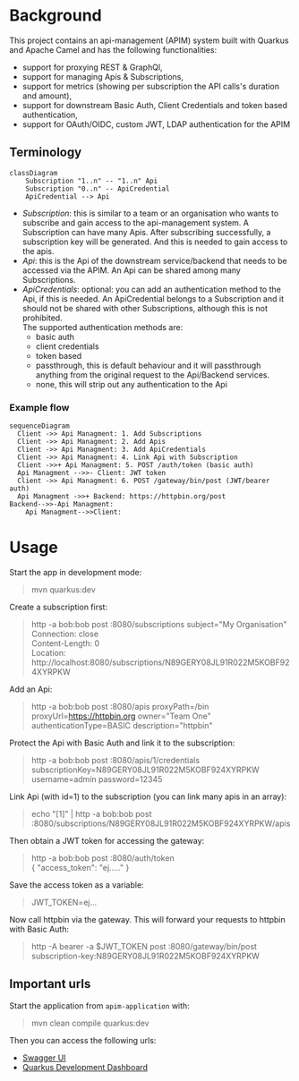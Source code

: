 # Background

This project contains an api-management (APIM) system built with Quarkus and Apache Camel and has the following
functionalities:

- support for proxying REST & GraphQl,
- support for managing Apis & Subscriptions,
- support for metrics (showing per subscription the API calls's duration and amount),
- support for downstream Basic Auth, Client Credentials and token based authentication,
- support for OAuth/OIDC, custom JWT, LDAP authentication for the APIM

## Terminology

```mermaid
classDiagram
    Subscription "1..n" -- "1..n" Api
    Subscription "0..n" -- ApiCredential
    ApiCredential --> Api
```

- _Subscription_: this is similar to a team or an organisation who wants to subscribe and gain access to the
  api-management system. A Subscription can have many Apis.
  After subscribing successfully, a subscription key will be generated. And this is needed to gain access to the apis.
- _Api_: this is the Api of the downstream service/backend that needs to be accessed via the APIM. An Api can be shared
  among many Subscriptions.
- _ApiCredentials_: optional: you can add an authentication method to the Api, if this is needed. An ApiCredential
  belongs to a Subscription and
  it should not be shared with other Subscriptions, although this is not prohibited.    
  The supported authentication methods are:
  - basic auth
  - client credentials
  - token based
  - passthrough, this is default behaviour and it will passthrough anything from the original request to the Api/Backend
    services.
  - none, this will strip out any authentication to the Api


### Example flow

```mermaid
sequenceDiagram
  Client ->> Api Managment: 1. Add Subscriptions
  Client ->> Api Managment: 2. Add Apis
  Client ->> Api Managment: 3. Add ApiCredentials
  Client ->> Api Managment: 4. Link Api with Subscription
  Client ->>+ Api Managment: 5. POST /auth/token (basic auth)
  Api Managment -->>- Client: JWT token
  Client ->> Api Managment: 6. POST /gateway/bin/post (JWT/bearer auth)
  Api Managment ->>+ Backend: https://httpbin.org/post
Backend-->>-Api Managment: 
    Api Managment-->>Client: 
```

# Usage

Start the app in development mode:
> mvn quarkus:dev

Create a subscription first:
> http -a bob:bob post :8080/subscriptions subject="My Organisation"  
> Connection: close  
> Content-Length: 0  
> Location: http://localhost:8080/subscriptions/N89GERY08JL91R022M5KOBF924XYRPKW

Add an Api:
> http -a bob:bob post :8080/apis proxyPath=/bin proxyUrl=https://httpbin.org owner="Team One" authenticationType=BASIC
> description="httpbin"

Protect the Api with Basic Auth and link it to the subscription:
> http -a bob:bob post :8080/apis/1/credentials subscriptionKey=N89GERY08JL91R022M5KOBF924XYRPKW username=admin
> password=12345

Link Api (with id=1) to the subscription (you can link many apis in an array):
> echo "[1]" | http -a bob:bob post :8080/subscriptions/N89GERY08JL91R022M5KOBF924XYRPKW/apis

Then obtain a JWT token for accessing the gateway:
> http -a bob:bob post :8080/auth/token  
> { "access_token": "ej....." }

Save the access token as a variable:
> JWT_TOKEN=ej...

Now call httpbin via the gateway. This will forward your requests to httpbin with Basic Auth:
> http -A bearer -a $JWT_TOKEN post :8080/gateway/bin/post subscription-key:N89GERY08JL91R022M5KOBF924XYRPKW

## Important urls

Start the application from `apim-application` with:
> mvn clean compile quarkus:dev

Then you can access the following urls:

- [Swagger UI](http://localhost:8080/q/swagger-ui)
- [Quarkus Development Dashboard](http://localhost:8080/q/dev-ui)